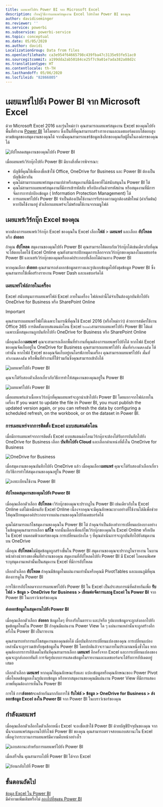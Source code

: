 ```yaml
---
title: เผยแพร่ไปยัง Power BI จาก Microsoft Excel
description: เรียนรู้วิธีการเผยแพร่สมุดงาน Excel ไปยังไซต์ Power BI ของคุณ
author: davidiseminger
ms.reviewer: ''
ms.service: powerbi
ms.subservice: powerbi-service
ms.topic: conceptual
ms.date: 05/05/2020
ms.author: davidi
LocalizationGroup: Data from files
ms.openlocfilehash: ca3e954f64665798c439fba47c3135e93fe51ac0
ms.sourcegitcommit: a199dda2ab50184ce25f7c9a01e7ada382a88d2c
ms.translationtype: HT
ms.contentlocale: th-TH
ms.lasthandoff: 05/06/2020
ms.locfileid: "82866805"
---
```

# <a name="publish-to-power-bi-from-microsoft-excel"></a>เผยแพร่ไปยัง Power BI จาก Microsoft Excel
ด้วย Microsoft Excel 2016 และรุ่นใหม่กว่า คุณสามารถเผยแพร่สมุดงาน Excel ของคุณไปยังพื้นที่ทำงาน [Power BI](https://powerbi.microsoft.com) ได้โดยตรง ซึ่งเป็นที่ที่คุณสามารถสร้างรายงานและแดชบอร์ดแบบโต้ตอบสูงตามข้อมูลของสมุดงานของคุณได้ จากนั้นคุณสามารถแชร์ข้อมูลเชิงลึกของคุณกับผู้อื่นในองค์กรของคุณได้

![อัปโหลดสมุดงานของคุณไปยัง Power BI](media/service-publish-from-excel/pbi_uploadexport2.png)

เมื่อเผยแพร่เวิร์กบุ๊กไปยัง Power BI มีบางสิ่งที่ควรพิจารณา:

* บัญชีที่คุณใช้เพื่อลงชื่อเข้าใช้ Office, OneDrive for Business และ Power BI ต้องเป็นบัญชีเดียวกัน
* คุณไม่สามารถเผยแพร่สมุดงานเปล่าหรือสมุดงานที่มีเนื้อหาที่ไม่สนับสนุนใน Power BI ได้
* คุณไม่สามารถเผยแพร่สมุดงานที่มีการเข้ารหัสลับ หรือป้องกันด้วยรหัสผ่าน หรือสมุดงานที่มีการจัดการการปกป้องข้อมูล ( Information Protection Management) ได้
* การเผยแพร่ไปยัง Power BI จำเป็นต้องเปิดใช้งานการรับรองความถูกต้องสมัยใหม่ (ค่าเริ่มต้น) หากปิดใช้งานอยู่ ตัวเลือกเผยแพร่จะไม่พร้อมใช้งานจากเมนูไฟล์

## <a name="publish-your-excel-workbook"></a>เผยแพร่เวิร์กบุ๊ก Excel ของคุณ
หากต้องการเผยแพร่เวิร์กบุ๊ก Excel ของคุณใน Excel เลือก**ไฟล์**  > **เผยแพร่** และเลือก **อัปโหลด** หรือ **ส่งออก**

ถ้าคุณ **อัปโหลด** สมุดงานของคุณไปยัง Power BI คุณสามารถโต้ตอบกับเวิร์กบุ๊กได้เช่นเดียวกับที่คุณจะโต้ตอบโดยใช้ Excel Online คุณยังสามารถปักหมุดการเลือกจากเวิร์กบุ๊กของคุณลงในแดชบอร์ด Power BI และแชร์เวิร์กบุ๊กของคุณหรือองค์ประกอบที่เลือกได้ผ่านทาง Power BI

หากคุณเลือก **ส่งออก** คุณสามารถส่งออกข้อมูลตารางและรูปแบบข้อมูลไปยังชุดข้อมูล Power BI ซึ่งคุณสามารถใช้เพื่อสร้างรายงาน Power Dash และแดชบอร์ดได้


### <a name="local-file-publishing"></a>เผยแพร่ไฟล์ภายในเครื่อง
Excel สนับสนุนการเผยแพร่ไฟล์ Excel ภายในเครื่อง ไฟล์เหล่านี้ไม่จำเป็นต้องถูกบันทึกไปยัง OneDrive for Business หรือ SharePoint Online

> [!IMPORTANT]
> คุณสามารถเผยแพร่ไฟล์ได้เฉพาะในกรณีที่คุณใช้ Excel 2016 (หรือใหม่กว่า) ด้วยการสมัครใช้งาน Office 365 การติดตั้งแบบสแตนด์อโลน Excel ๒๐๑๖สามารถเผยแพร่ไปยัง Power BI ได้แต่เฉพาะเมื่อสมุดงานถูกบันทึกไปยัง OneDrive for Business หรือ SharePoint Online
> 

เมื่อคุณเลือก**เผยแพร่** คุณจะสามารถเลือกพื้นที่ทำงานที่คุณต้องการเผยแพร่ไปยังได้ หากไฟล์ Excel ของคุณจัดเก็บอยู่ใน OneDrive for Business คุณสามารถเผยแพร่ไปยัง *พื้นที่ทำงานของฉัน* ได้เท่านั้น หากไฟล์ Excel ของคุณจัดเก็บอยู่บนไดรฟ์ภายในเครื่อง คุณสามารถเผยแพร่ไปยัง *พื้นที่ทำงานของฉัน* หรือพื้นที่ทำงานที่ใช้ร่วมกันซึ่งคุณสามารถเข้าถึงได้

![เผยแพร่ไปยัง Power BI](media/service-publish-from-excel/pbi_choose_workspace.png)

คุณจะได้รับสองตัวเลือกเกี่ยวกับวิธีการทำให้สมุดงานของคุณอยู่ใน Power BI

![เผยแพร่ไปยัง Power BI](media/service-publish-from-excel/pbi_uploadexport3.png)

เมื่อเผยแพร่แล้วเนื้อหาเวิร์กบุ๊กที่คุณเผยแพร่จะถูกนำเข้าไปยัง Power BI โดยแยกจากไฟล์ภายในเครื่อง If you want to update the file in Power BI, you must publish the updated version again, or you can refresh the data by configuring a scheduled refresh, on the workbook, or on the dataset in Power BI.

### <a name="publishing-from-a-standalone-excel-installation"></a>การเผยแพร่จากการติดตั้ง Excel แบบสแตนด์อโลน
เมื่อมีการเผยแพร่จากการติดตั้ง Excel แบบสแตนด์อโลนเวิร์กบุ๊กจะต้องได้รับการบันทึกไปยัง OneDrive for Business เลือก **บันทึกไปยัง Cloud** และเลือกตำแหน่งที่ตั้งใน OneDrive for Business

![OneDrive for Business](media/service-publish-from-excel/pbi_savetoonedrive2.png)

เมื่อสมุดงานของคุณบันทึกไปยัง OneDrive แล้ว เมื่อคุณเลือก**เผยแพร่** คุณจะได้รับสองตัวเลือกเกี่ยวกับวิธีการทำให้สมุดงานของคุณอยู่ใน Power BI

![ลงทะเบียนใช้งาน Power BI](media/service-publish-from-excel/pbi_uploadexport2.png)

#### <a name="upload-your-workbook-to-power-bi"></a>อัปโหลดสมุดงานของคุณไปยัง Power BI
เมื่อคุณเลือกตัวเลือก **อัปโหลด** เวิร์กบุ๊กของคุณจะปรากฏใน Power BI เช่นเดียวกับใน Excel Online แต่ไม่เหมือนกับ Excel Online เนื่องจากคุณจะมีคุณลักษณะบางอย่างที่ใช้งานได้ดีเพื่อช่วยให้คุณปักหมุดองค์ประกอบจากแผ่นงานของคุณไปยังแดชบอร์ดได้

คุณไม่สามารถแก้ไขสมุดงานของคุณใน Power BI ได้ ถ้าคุณจำเป็นต้องทำการเปลี่ยนแปลงบางอย่างในข้อมูลคุณสามารถเลือก **แก้ไข** จากนั้นเลือกเพื่อแก้ไขเวิร์กบุ๊กของคุณใน Excel Online หรือเปิดใน Excel บนคอมพิวเตอร์ของคุณ การเปลี่ยนแปลงใด ๆ ที่คุณดำเนินการจะถูกบันทึกไปยังสมุดงานบน OneDrive

เมื่อคุณ **อัปโหลด**ไม่มีชุดข้อมูลถูกสร้างขึ้นใน Power BI สมุดงานของคุณจะปรากฏในรายงาน ในบานหน้าต่างนำทางของพื้นที่ทำงานของคุณ สมุดงานที่อัปโหลดไปยัง Power BI มี Excel ไอคอนพิเศษ ระบุสมุดงานเหล่านั้นเป็นสมุดงาน Excel ที่มีการอัปโหลด

เลือกตัวเลือก **อัปโหลด** ถ้าคุณมีข้อมูลในแผ่นงานเท่านั้นหรือคุณมี PivotTables และแผนภูมิที่คุณต้องการดูใน Power BI

การใช้การอัปโหลดจากการเผยแพร่ไปยัง Power BI ใน Excel เป็นประสบการณ์ที่คล้ายกันเพื่อ **รับไฟล์ > ข้อมูล > OneDrive for Business > เชื่อมต่อจัดการและดู Excel ใน Power BI** จาก Power BI ในเบราว์เซอร์ของคุณ

#### <a name="export-workbook-data-to-power-bi"></a>ส่งออกข้อมูลในสมุดงานไปยัง Power BI
เมื่อคุณเลือกตัวเลือก **ส่งออก** ข้อมูลใดๆ ที่รองรับในตาราง และ/หรือ รูปแบบข้อมูลจะถูกส่งออกไปยังชุดข้อมูลใหม่ใน Power BI ถ้าคุณมีแผ่นงาน Power View ใด ๆ แผ่นงานเหล่านั้นจะถูกสร้างอีกครั้งใน Power BI เป็นรายงาน

คุณสามารถทำการแก้ไขสมุดงานของคุณต่อได้ เมื่อบันทึกการเปลี่ยนแปลงของคุณ การเปลี่ยนแปลงเหล่านั้นจะถูกรวมเข้ากับชุดข้อมูลใน Power BI โดยปกติแล้วจะรวมภายในประมาณหนึ่งชั่วโมง หากคุณต้องการการอัปเดตในทันทีคุณสามารถเลือก **เผยแพร่** อีกครั้งจาก Excel และการเปลี่ยนแปลงของคุณจะถูกส่งออกทันที การจัดรูปแบบการแสดงข้อมูลในรายงานและแดชบอร์ดจะได้รับการอัปเดตอยู่เสมอ

เลือกตัวเลือก **เผยแพร่** หากคุณใช้คุณลักษณะรับและ แปลงข้อมูลหรือคุณลักษณะของ Power Pivot เพื่อโหลดข้อมูลลงในรูปแบบข้อมูล หรือหากสมุดงานของคุณมีแผ่นงาน Power View ที่มีการแสดงภาพที่คุณต้องการเห็นใน Power BI 

การใช้ การ**ส่งออก**จะคล้ายกันมากกับการใช้ **รับไฟล์ > ข้อมูล > OneDrive for Business > ส่งออกข้อมูล Excel ลงใน Power BI** จาก Power BI ในเบราว์เซอร์ของคุณ

## <a name="publishing"></a>กำลังเผยแพร่
เมื่อคุณเลือกตัวเลือกใดตัวเลือกหนึ่ง Excel จะลงชื่อเข้าใช้ Power BI ด้วยบัญชีปัจจุบันของคุณ จากนั้นจะเผยแพร่สมุดงานไปยังไซต์ Power BI ของคุณ คุณสามารถตรวจสอบแถบสถานะใน Excel เพื่อดูว่ากระบวนการเผยแพร่มีความคืบหน้าอย่างไร

![แถบสถานะสำหรับการเผยแพร่ไปยัง Power BI](media/service-publish-from-excel/pbi_publishingstatus.png)

เมื่อเสร็จสิ้น คุณสามารถไปที่ Power BI ได้จาก Excel

![ย้อนกลับไปที่ Power BI](media/service-publish-from-excel/pbi_gotopbi.png)

## <a name="next-steps"></a>ขั้นตอนถัดไป
[ข้อมูล Excel ใน Power BI](service-excel-workbook-files.md)  
มีคำถามเพิ่มเติมหรือไม่ [ลองไปที่ชุมชน Power BI](https://community.powerbi.com/)

